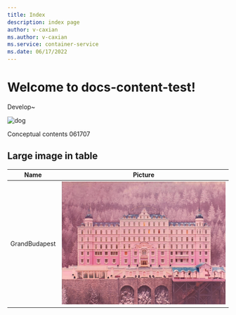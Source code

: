 ```yaml
---
title: Index
description: index page
author: v-caxian
ms.author: v-caxian
ms.service: container-service
ms.date: 06/17/2022
---
```


# Welcome to docs-content-test!

Develop~

![dog](./images/cat.jpg)

Conceptual contents 061707

## Large image in table

| Name | Picture |
| :---: | :---: |
|GrandBudapest|![largeImage](./images/largeImage.jpg)|       
